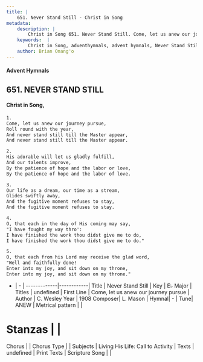 ```yaml
---
title: |
    651. Never Stand Still - Christ in Song
metadata:
    description: |
        Christ in Song 651. Never Stand Still. Come, let us anew our journey pursue, Roll round with the year, And never stand still till the Master appear, And never stand still till the Master appear.
    keywords:  |
        Christ in Song, adventhymnals, advent hymnals, Never Stand Still, Come, let us anew our journey pursue. 
    author: Brian Onang'o
---
```


#### Advent Hymnals
## 651. NEVER STAND STILL
####  Christ in Song,

```txt
1.
Come, let us anew our journey pursue,
Roll round with the year,
And never stand still till the Master appear,
And never stand still till the Master appear.

2.
His adorable will let us gladly fulfill,
And our talents improve,
By the patience of hope and the labor or love,
By the patience of hope and the labor of love.

3.
Our life as a dream, our time as a stream,
Glides swiftly away,
And the fugitive moment refuses to stay,
And the fugitive moment refuses to stay.

4.
O, that each in the day of His coming may say,
"I have fought my way thro':
I have finished the work thou didst give me to do,
I have finished the work thou didst give me to do."

5.
O, that each from his Lord may receive the glad word,
"Well and faithfully done! 
Enter into my joy, and sit down on my throne,
Enter into my joy, and sit down on my throne."


```

- |   -  |
-------------|------------|
Title | Never Stand Still |
Key | E♭ Major |
Titles | undefined |
First Line | Come, let us anew our journey pursue |
Author | C. Wesley
Year | 1908
Composer| L. Mason |
Hymnal|  - |
Tune| ANEW |
Metrical pattern | |
# Stanzas |  |
Chorus |  |
Chorus Type |  |
Subjects | Living His Life: Call to Activity |
Texts | undefined |
Print Texts | 
Scripture Song |  |
    
